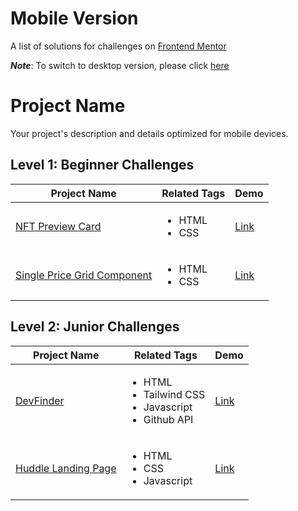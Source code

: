 # Mobile Version

A list of solutions for challenges on [Frontend Mentor](https://www.frontendmentor.io/)

***Note***: To switch to desktop version, please click [here](./README.md)


# Project Name 

Your project's description and details optimized for mobile devices.

## Level 1: Beginner Challenges 

| Project Name | Related Tags | Demo |
| --- | --- | --- |
| [NFT Preview Card](https://github.com/Gioant/nft-preview-card/) | <ul><li>HTML</li><li>CSS</li></ul> | [Link](https://gioant.github.io/DevFinder/) |
| [Single Price Grid Component](https://github.com/Gioant/single-price-grid-component) | <ul><li>HTML</li><li>CSS</li></ul> | [Link](https://gioant.github.io/single-price-grid-component/) |

## Level 2: Junior Challenges

| Project Name | Related Tags | Demo |
| --- | --- | --- |
| [DevFinder](https://github.com/Gioant/DevFinder/) | <ul><li>HTML</li><li>Tailwind CSS</li><li>Javascript</li><li>Github API</li></ul> | [Link](https://gioant.github.io/DevFinder/) |
| [Huddle Landing Page](https://github.com/Gioant/Huddle-Landing-Page/) | <ul><li>HTML</li><li>CSS</li><li>Javascript</li></ul> | [Link](https://gioant.github.io/Huddle-Landing-Page/) |
